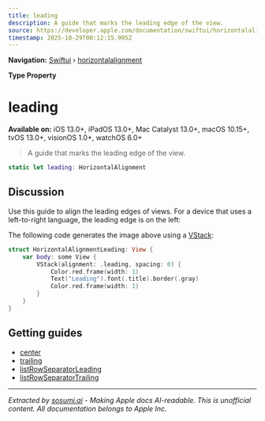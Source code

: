 ```yaml
---
title: leading
description: A guide that marks the leading edge of the view.
source: https://developer.apple.com/documentation/swiftui/horizontalalignment/leading
timestamp: 2025-10-29T00:12:15.995Z
---
```


**Navigation:** [Swiftui](/documentation/swiftui) › [horizontalalignment](/documentation/swiftui/horizontalalignment)

**Type Property**

# leading

**Available on:** iOS 13.0+, iPadOS 13.0+, Mac Catalyst 13.0+, macOS 10.15+, tvOS 13.0+, visionOS 1.0+, watchOS 6.0+

> A guide that marks the leading edge of the view.

```swift
static let leading: HorizontalAlignment
```

## Discussion

Use this guide to align the leading edges of views. For a device that uses a left-to-right language, the leading edge is on the left:



The following code generates the image above using a [VStack](/documentation/swiftui/vstack):

```swift
struct HorizontalAlignmentLeading: View {
    var body: some View {
        VStack(alignment: .leading, spacing: 0) {
            Color.red.frame(width: 1)
            Text("Leading").font(.title).border(.gray)
            Color.red.frame(width: 1)
        }
    }
}
```

## Getting guides

- [center](/documentation/swiftui/horizontalalignment/center)
- [trailing](/documentation/swiftui/horizontalalignment/trailing)
- [listRowSeparatorLeading](/documentation/swiftui/horizontalalignment/listrowseparatorleading)
- [listRowSeparatorTrailing](/documentation/swiftui/horizontalalignment/listrowseparatortrailing)

---

*Extracted by [sosumi.ai](https://sosumi.ai) - Making Apple docs AI-readable.*
*This is unofficial content. All documentation belongs to Apple Inc.*
